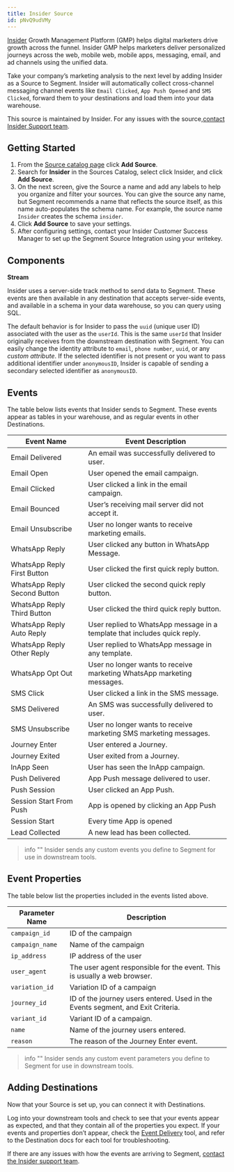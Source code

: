 ```yaml
---
title: Insider Source
id: pNvQ9udVMy
---
```


[Insider](https://useinsider.com/?utm_source=segmentio&utm_medium=docs&utm_campaign=partners) Growth Management Platform (GMP) helps digital marketers drive growth across the funnel. Insider GMP helps marketers deliver personalized journeys across the web, mobile web, mobile apps, messaging, email, and ad channels using the unified data.

Take your company’s marketing analysis to the next level by adding Insider as a Source to Segment. Insider will automatically collect cross-channel messaging channel events like `Email Clicked`, `App Push Opened` and `SMS Clicked`, forward them to your destinations and load them into your data warehouse.

This source is maintained by Insider. For any issues with the source,[contact Insider Support team](mailto:pst@useinsider.com).

## Getting Started

1. From the [Source catalog page](https://app.segment.com/goto-my-workspace/sources/catalog) click **Add Source**.
2. Search for **Insider** in the Sources Catalog, select click Insider, and click **Add Source**.
3. On the next screen, give the Source a name and add any labels to help you organize and filter your sources. You can give the source any name, but Segment recommends a name that reflects the source itself, as this name auto-populates the schema name. For example, the source name `Insider` creates the schema `insider`.
4. Click **Add Source** to save your settings.
5. After configuring settings, contact your Insider Customer Success Manager to set up the Segment Source Integration using your writekey.

## Components

**Stream**

Insider uses a server-side track method to send data to Segment. These events are then available in any destination that accepts server-side events, and available in a schema in your data warehouse, so you can query using SQL.

The default behavior is for Insider to pass the `uuid` (unique user ID) associated with the user as the `userId`. This is the same `userId` that Insider originally receives from the downstream destination with Segment. You can easily change the identity attribute to `email`, `phone number`, `uuid`, or any _custom attribute_. If the selected identifier is not present or you want to pass additional identifier under `anonymousID`, Insider is capable of sending a secondary selected identifier as `anonymousID`.

## Events

The table below lists events that Insider sends to Segment. These events appear as tables in your warehouse, and as regular events in other Destinations.


| Event Name                   | Event Description                                                         |
| ---------------------------- | ------------------------------------------------------------------------- |
| Email Delivered              | An email was successfully delivered to user.                              |
| Email Open                   | User opened the email campaign.                                           |
| Email Clicked                | User clicked a link in the email campaign.                                |
| Email Bounced                | User’s receiving mail server did not accept it.                           |
| Email Unsubscribe            | User no longer wants to receive marketing emails.                         |
| WhatsApp Reply               | User clicked any button in WhatsApp Message.                              |
| WhatsApp Reply First Button  | User clicked the first quick reply button.                                |
| WhatsApp Reply Second Button | User clicked the second quick reply button.                               |
| WhatsApp Reply Third Button  | User clicked the third quick reply button.                                |
| WhatsApp Reply Auto Reply    | User replied to WhatsApp message in a template that includes quick reply. |
| WhatsApp Reply Other Reply   | User replied to WhatsApp message in any template.                         |
| WhatsApp Opt Out             | User no longer wants to receive marketing WhatsApp marketing messages.    |
| SMS Click                    | User clicked a link in the SMS message.                                   |
| SMS Delivered                | An SMS was successfully delivered to user.                                |
| SMS Unsubscribe              | User no longer wants to receive marketing SMS marketing messages.         |
| Journey Enter                | User entered a Journey.                                                   |
| Journey Exited               | User exited from a Journey.                                               |
| InApp Seen                   | User has seen the InApp campaign.                                         |
| Push Delivered               | App Push message delivered to user.                                       |
| Push Session                 | User clicked an App Push.                                                 |
| Session Start From Push      | App is opened by clicking an App Push                                     |
| Session Start                | Every time App is opened                                                  |
| Lead Collected               | A new lead has been collected.                                            |


> info ""
> Insider sends any custom events you define to Segment for use in downstream tools.

## Event Properties

The table below list the properties included in the events listed above.

| Parameter Name  | Description                                                                     |
| --------------- | ------------------------------------------------------------------------------- |
| `campaign_id`   | ID of the campaign                                                              |
| `campaign_name` | Name of the campaign                                                            |
| `ip_address`    | IP address of the user                                                          |
| `user_agent`    | The user agent responsible for the event. This is usually a web browser.        |
| `variation_id`  | Variation ID of a campaign                                                      |
| `journey_id`    | ID of the journey users entered. Used in the Events segment, and Exit Criteria. |
| `variant_id`    | Variant ID of a campaign.                                                       |
| `name`          | Name of the journey users entered.                                              |
| `reason`        | The reason of the Journey Enter event.                                          |

> info ""
> Insider sends any custom event parameters you define to Segment for use in downstream tools.


## Adding Destinations

Now that your Source is set up, you can connect it with Destinations.

Log into your downstream tools and check to see that your events appear as expected, and that they contain all of the properties you expect. If your events and properties don’t appear, check the [Event Delivery](https://segment.com/docs/connections/event-delivery/) tool, and refer to the Destination docs for each tool for troubleshooting.

If there are any issues with how the events are arriving to Segment, [contact the Insider support team](mailto:pst@useinsider.com).
